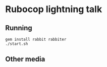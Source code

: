 Rubocop lightning talk
======================

Running
-------

    gem install rabbit rabbiter
    ./start.sh

Other media
-----------
